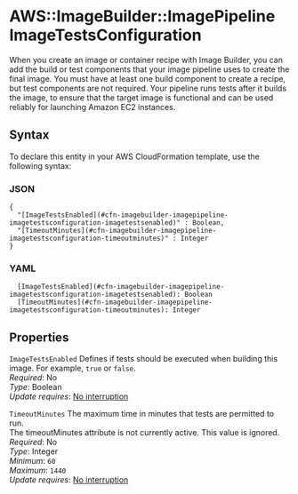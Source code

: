 # AWS::ImageBuilder::ImagePipeline ImageTestsConfiguration<a name="aws-properties-imagebuilder-imagepipeline-imagetestsconfiguration"></a>

When you create an image or container recipe with Image Builder, you can add the build or test components that your image pipeline uses to create the final image\. You must have at least one build component to create a recipe, but test components are not required\. Your pipeline runs tests after it builds the image, to ensure that the target image is functional and can be used reliably for launching Amazon EC2 instances\.

## Syntax<a name="aws-properties-imagebuilder-imagepipeline-imagetestsconfiguration-syntax"></a>

To declare this entity in your AWS CloudFormation template, use the following syntax:

### JSON<a name="aws-properties-imagebuilder-imagepipeline-imagetestsconfiguration-syntax.json"></a>

```
{
  "[ImageTestsEnabled](#cfn-imagebuilder-imagepipeline-imagetestsconfiguration-imagetestsenabled)" : Boolean,
  "[TimeoutMinutes](#cfn-imagebuilder-imagepipeline-imagetestsconfiguration-timeoutminutes)" : Integer
}
```

### YAML<a name="aws-properties-imagebuilder-imagepipeline-imagetestsconfiguration-syntax.yaml"></a>

```
  [ImageTestsEnabled](#cfn-imagebuilder-imagepipeline-imagetestsconfiguration-imagetestsenabled): Boolean
  [TimeoutMinutes](#cfn-imagebuilder-imagepipeline-imagetestsconfiguration-timeoutminutes): Integer
```

## Properties<a name="aws-properties-imagebuilder-imagepipeline-imagetestsconfiguration-properties"></a>

`ImageTestsEnabled` <a name="cfn-imagebuilder-imagepipeline-imagetestsconfiguration-imagetestsenabled"></a>
Defines if tests should be executed when building this image\. For example, `true` or `false`\.  
_Required_: No  
_Type_: Boolean  
_Update requires_: [No interruption](https://docs.aws.amazon.com/AWSCloudFormation/latest/UserGuide/using-cfn-updating-stacks-update-behaviors.html#update-no-interrupt)

`TimeoutMinutes` <a name="cfn-imagebuilder-imagepipeline-imagetestsconfiguration-timeoutminutes"></a>
The maximum time in minutes that tests are permitted to run\.  
The timeoutMinutes attribute is not currently active\. This value is ignored\.
_Required_: No  
_Type_: Integer  
_Minimum_: `60`  
_Maximum_: `1440`  
_Update requires_: [No interruption](https://docs.aws.amazon.com/AWSCloudFormation/latest/UserGuide/using-cfn-updating-stacks-update-behaviors.html#update-no-interrupt)
